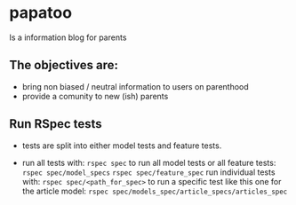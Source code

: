 # papatoo
Is a information blog for parents
## The objectives are:
- bring non biased / neutral information to users on parenthood
- provide a comunity to new (ish) parents

## Run RSpec tests
- tests are split into either model tests and feature tests.

- run all tests with:
    `rspec spec`
  to run all model tests or all feature tests:
    `rspec spec/model_specs`
    `rspec spec/feature_spec`
  run individual tests with:
    `rspec spec/<path_for_spec>`
  to run a specific test like this one for the article model:
    `rspec spec/models_spec/article_specs/articles_spec`
